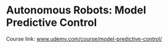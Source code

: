 # Autonomous Robots: Model Predictive Control

Course link: www.udemy.com/course/model-predictive-control/
